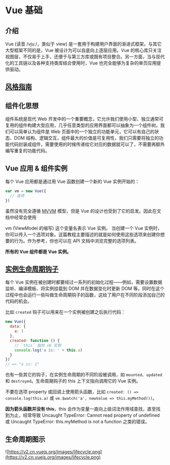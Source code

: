 # Vue 基础

## 介绍

Vue (读音 /vjuː/，类似于 view) 是一套用于构建用户界面的渐进式框架。与其它大型框架不同的是，Vue 被设计为可以自底向上逐层应用。Vue 的核心库只关注视图层，不仅易于上手，还便于与第三方库或既有项目整合。另一方面，当与现代化的工具链以及各种支持类库结合使用时，Vue 也完全能够为复杂的单页应用提供驱动。

## [风格指南](https://cn.vuejs.org/v2/style-guide/)

## 组件化思想

组件系统是现代 Web 开发中的一个重要概念，它允许我们使用小型、独立通常可复用的组件构建大型应用，几乎任意类型的应用界面都可以抽象为一个组件树。我们可以简单认为组件是 Web 页面中的一个独立的功能单元，它可以有自己的状态、DOM 结构、逻辑交互，组件最大的价值是可复用性，我们只需要将独立的功能代码封装成组件，需要使用的时候传递给它对应的数据就可以了，不需要再额外编写重复的功能代码。

## Vue 应用 & 组件实例

每个 Vue 应用都是通过用 Vue 函数创建一个新的 Vue 实例开始的：
```js
var vm = new Vue({
  // 选项
})
```
虽然没有完全遵循 [MVVM](https://zh.wikipedia.org/wiki/MVVM) 模型，但是 Vue 的设计也受到了它的启发。因此在文档中经常会使用 

vm (ViewModel 的缩写) 这个变量名表示 Vue 实例。
当创建一个 Vue 实例时，你可以传入一个选项对象。这篇教程主要描述的就是如何使用这些选项来创建你想要的行为。作为参考，你也可以在 API 文档中浏览完整的选项列表。

**所有的 Vue 组件都是 Vue 实例。**

## [实例生命周期钩子](https://cn.vuejs.org/v2/guide/instance.html#%E5%AE%9E%E4%BE%8B%E7%94%9F%E5%91%BD%E5%91%A8%E6%9C%9F%E9%92%A9%E5%AD%90)

每个 Vue 实例在被创建时都要经过一系列的初始化过程——例如，需要设置数据监听、编译模板、将实例挂载到 DOM 并在数据变化时更新 DOM 等。同时在这个过程中也会运行一些叫做生命周期钩子的函数，这给了用户在不同阶段添加自己的代码的机会。

比如 `created` 钩子可以用来在一个实例被创建之后执行代码：

```js
new Vue({
  data: {
    a: 1
  },
  created: function () {
    // `this` 指向 vm 实例
    console.log('a is: ' + this.a)
  }
})
// => "a is: 1"
```

也有一些其它的钩子，在实例生命周期的不同阶段被调用，如 `mounted`、`updated` 和 `destroyed`。生命周期钩子的 this 上下文指向调用它的 Vue 实例。

不要在选项 property 或回调上使用箭头函数，比如 `created: () => console.log(this.a)` 或 
`vm.$watch('a', newValue => this.myMethod())`。

**因为箭头函数并没有 this**，this 会作为变量一直向上级词法作用域查找，直至找到为止，经常导致 Uncaught TypeError: Cannot read property of undefined 或 Uncaught TypeError: this.myMethod is not a function 之类的错误。

## 生命周期图示

![https://v2.cn.vuejs.org/images/lifecycle.png](https://v2.cn.vuejs.org/images/lifecycle.png)